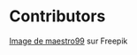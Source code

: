 # Contributors

<a href="https://fr.freepik.com/vecteurs-libre/lettre-k-logo_868842.htm#query=logo%20K&position=3&from_view=search&track=sph">Image de maestro99</a> sur Freepik
